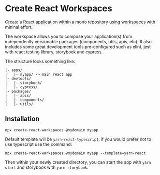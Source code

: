 # Create React Workspaces

Create a React application within a mono repository using workspaces with mininal effort.

The workspace allows you to compose your application(s) from independently versionable packages (components, utils, apis, etc). It also includes some great development tools pre-configured such as elint, jest with react testing library, storybook and cypress.

The structure looks something like:

```
|- apps/
|   |- myapp/ -> main react app
|- devtools/
|   |- storybook/
|   |- cypress/
|- packages/
|   |- apis/
|   |- components/
|   |- utils/
```

## Installation

```
npx create-react-workspaces @mydomain myapp
```

Default template will be `yarn-react-typescript`, if you would prefer not to use typescript use the command:

```
npx create-react-workspaces @mydomain myapp --template=yarn-react
```


Then within your newly created directory, you can start the app with `yarn start` and storybook with `yarn storybook`.